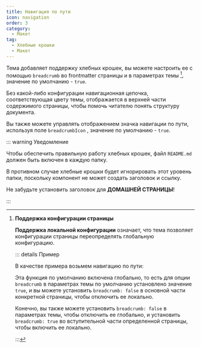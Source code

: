 ```yaml
---
title: Навигация по пути
icon: navigation
order: 3
category:
  - Макет
tag:
  - Хлебные крошки
  - Макет
---
```


Тема добавляет поддержку хлебных крошек, вы можете настроить ее с помощью `breadcrumb` во frontmatter страницы и в параметрах темы <Badge text="Поддержка конфигурации страницы" /> [^supportpageconfig], значение по умолчанию - `true`.

Без какой-либо конфигурации навигационная цепочка, соответствующая цвету темы, отображается в верхней части содержимого страницы, чтобы помочь читателю понять структуру документа.

<!-- more -->

Вы также можете управлять отображением значка навигации по пути, используя поле `breadcrumbIcon` <Badge text="Конфигурация страницы поддержки" />, значение по умолчанию - `true`.

::: warning Уведомление

Чтобы обеспечить правильную работу хлебных крошек, файл `README.md` должен быть включен в каждую папку.

В противном случае хлебные крошки будет игнорировать этот уровень папки, поскольку компонент не может создать заголовок и ссылку.

Не забудьте установить заголовок для **ДОМАШНЕЙ СТРАНИЦЫ**!

:::

[^supportpageconfig]: **Поддержка конфигурации страницы**

    **Поддержка локальной конфигурации**<Badge text="Поддержка конфигурации страницы" /> означает, что тема позволяет конфигурации страницы переопределять глобальную конфигурацию.

    ::: details Пример

    В качестве примера возьмем навигацию по пути:

    Эта функция по умолчанию включена глобально, то есть для опции `breadcrumb` в параметрах темы по умолчанию установлено значение `true`, и вы можете установить `breadcrumb: false` в основной части конкретной страницы, чтобы отключить ее локально.

    Конечно, вы также можете установить `breadcrumb: false` в параметрах темы, чтобы отключить ее глобально, и установить `breadcrumb: true` во вступительной части определенной страницы, чтобы включить ее локально.

    :::
